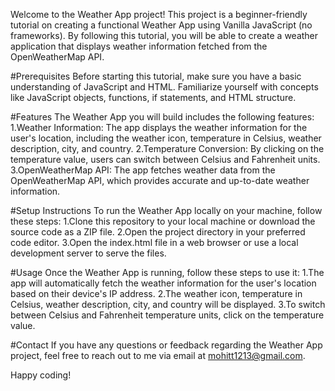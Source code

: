 Welcome to the Weather App project! This project is a beginner-friendly tutorial on creating a functional Weather App using Vanilla JavaScript (no frameworks). By following this tutorial, you will be able to create a weather application that displays weather information fetched from the OpenWeatherMap API.

#Prerequisites
Before starting this tutorial, make sure you have a basic understanding of JavaScript and HTML. Familiarize yourself with concepts like JavaScript objects, functions, if statements, and HTML structure.

#Features
The Weather App you will build includes the following features:
1.Weather Information: The app displays the weather information for the user's location, including the weather icon, temperature in Celsius, weather description, city, and country.
2.Temperature Conversion: By clicking on the temperature value, users can switch between Celsius and Fahrenheit units.
3.OpenWeatherMap API: The app fetches weather data from the OpenWeatherMap API, which provides accurate and up-to-date weather information.

#Setup Instructions
To run the Weather App locally on your machine, follow these steps:
1.Clone this repository to your local machine or download the source code as a ZIP file.
2.Open the project directory in your preferred code editor.
3.Open the index.html file in a web browser or use a local development server to serve the files.

#Usage
Once the Weather App is running, follow these steps to use it:
1.The app will automatically fetch the weather information for the user's location based on their device's IP address.
2.The weather icon, temperature in Celsius, weather description, city, and country will be displayed.
3.To switch between Celsius and Fahrenheit temperature units, click on the temperature value.

#Contact
If you have any questions or feedback regarding the Weather App project, feel free to reach out to me via email at mohitt1213@gmail.com.

Happy coding!





